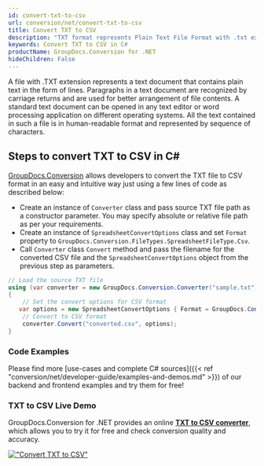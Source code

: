 ```yaml
---
id: convert-txt-to-csv
url: conversion/net/convert-txt-to-csv
title: Convert TXT to CSV
description: "TXT format represents Plain Text File Format with .txt extension. Learn how to convert TXT to CSV file programmatically in C# language using GroupDocs.Conversion for .NET library."
keywords: Convert TXT to CSV in C#
productName: GroupDocs.Conversion for .NET
hideChildren: False
---
```


A file with .TXT extension represents a text document that contains plain text in the form of lines. Paragraphs in a text document are recognized by carriage returns and are used for better arrangement of file contents. A standard text document can be opened in any text editor or word processing application on different operating systems. All the text contained in such a file is in human-readable format and represented by sequence of characters.

## Steps to convert TXT to CSV in C#

[GroupDocs.Conversion](https://products.groupdocs.com/conversion/net) allows developers to convert the TXT file to CSV format in an easy and intuitive way just using a few lines of code as described below:

* Create an instance of `Converter` class and pass source TXT file path as a constructor parameter. You may specify absolute or relative file path as per your requirements. 
* Create an instance of `SpreadsheetConvertOptions` class and set `Format` property to `GroupDocs.Conversion.FileTypes.SpreadsheetFileType.Csv`.
* Call `Converter` class `Convert` method and pass the filename for the converted CSV file and the `SpreadsheetConvertOptions` object from the previous step as parameters.

```csharp
// Load the source TXT file
using (var converter = new GroupDocs.Conversion.Converter("sample.txt"))
{
    // Set the convert options for CSV format
   var options = new SpreadsheetConvertOptions { Format = GroupDocs.Conversion.FileTypes.SpreadsheetFileType.Csv };
    // Convert to CSV format
    converter.Convert("converted.csv", options);
}
```

### Code Examples

Please find more [use-cases and complete C# sources]({{< ref "conversion/net/developer-guide/examples-and-demos.md" >}}) of our backend and frontend examples and try them for free!

### TXT to CSV Live Demo

GroupDocs.Conversion for .NET provides an online [**TXT to CSV converter**](https://products.groupdocs.app/conversion/txt-to-csv), which allows you to try it for free and check conversion quality and accuracy.

[!["Convert TXT to CSV"](conversion/net/images/convert-to-csv/convert-txt-to-csv.png)](https://products.groupdocs.app/conversion/txt-to-csv)